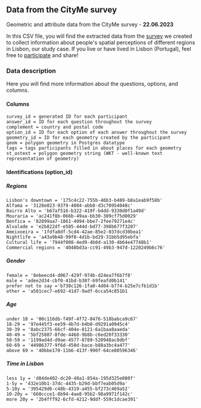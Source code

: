 ## Data from the CityMe survey
Geometric and attribute data from the CityMe survey - **22.06.2023**

In this CSV file, you will find the extracted data from the [survey](https://github.com/CityMe-project/CityMe-API) we created to collect information about people's spatial perceptions of different regions in Lisbon, our study case. If you live or have lived in Lisbon (Portugal), feel free to [participate](https://cityme.novaims.unl.pt/survey) and share!

### Data description
Here you will find more information about the questions, options, and columns.

#### Columns
```
survey_id = generated ID for each participant
answer_id = ID for each question throughout the survey
complement = country and postal code
option_id = ID for each option of each answer throughout the survey
geometry_id = ID for each geometry created by the participant
geom = polygon geometry in Postgres datatype
tags = tags participants filled in about places for each geometry
st_astext = polygon geometry string (WKT - well-known text representation of geometry)
```
#### Identifications (option_id)
##### Regions
```
Lisbon's downtown = '175c4c22-755b-46b3-b489-b8a1eab9f58b'
Alfama = '3128e023-9379-4084-abb8-d3c70954048c'
Bairro Alto = 'b67af516-b322-419f-b4dd-9330d0f1a49d'
Mouraria = 'ac241f8b-066b-49aa-bb30-309cf75d0029'
Benfica = '82899aa7-1861-4094-bbe7-2fee79271e4c'
Alvalade = 'e2b822df-e505-444d-bd77-398b677f3207'
Ameixoeira = '1fdfa8df-5cd4-42ae-85e2-037dcd30bea1'
Nightlife = 'a43a9b48-99f0-4d1b-bd29-31bb5d95ebfa'
Cultural life = '7944f008-4ed9-4b0d-a130-4b64e47748b1'
Commercial regions = '4048bd3a-cc91-49b3-947d-1220249b6c76'
```
##### Gender
```
female = '8ebeecd4-d067-429f-974b-d24ea7f6b7f8'
male = 'adee2d34-cbf0-41bd-b307-69feafd0b141'
prefer not to say ='b738c126-1fa0-4d04-b774-b25e7cfb1d1b'
other = 'a501cec7-e692-41d7-9adf-6cca54c851b1
```
##### Age
```
under 18 = '00c116db-f49f-4f72-8476-518babca9c67'
18-29 = '97e445f3-ee59-4b7d-b4b0-d9291a0945c4'
30-39 = '8abc2375-66cf-404e-8121-6a1baa8aaeda'
40-49 = '5bf25807-8fde-4468-9b8b-c6ed20f33330'
50-59 = '1199ad4d-d9ae-4577-8789-520948ac8dbf'
60-69 = '44986377-9f6d-450d-bace-b88a3bc4a477'
above 69 = '40bbe170-11b6-413f-990f-64ce80596346'
```
##### Time in Lisbon
```
less 1y = 'd84de402-dc20-48a1-854a-195d325e080f'
1-5y = '432e10b1-37dc-4435-b29d-bbf7eab05d9a'
5-10y = '395429d6-c48b-4319-a455-bf273c469a52'
10-20y = '660ccce1-8b94-4ae8-95b2-98a9971f142c'
more 20y = '2b4fff92-6cfd-4212-9ddf-559c1dcae391'
```

